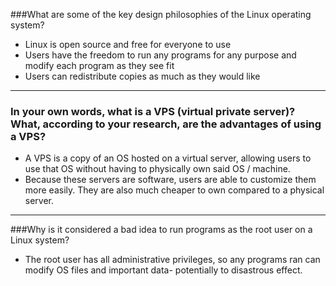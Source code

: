 
###What are some of the key design philosophies of the Linux operating system?
* Linux is open source and free for everyone to use
* Users have the freedom to run any programs for any purpose and modify each program as they see fit
* Users can redistribute copies as much as they would like
----
### In your own words, what is a VPS (virtual private server)? What, according to your research, are the advantages of using a VPS?
* A VPS is a copy of an OS hosted on a virtual server, allowing users to use that OS without having to physically own said OS / machine.
* Because these servers are software, users are able to customize them more easily. They are also much cheaper to own compared to a physical server. 
----
###Why is it considered a bad idea to run programs as the root user on a Linux system?
* The root user has all administrative privileges, so any programs ran can modify OS files and important data- potentially to disastrous effect. 
